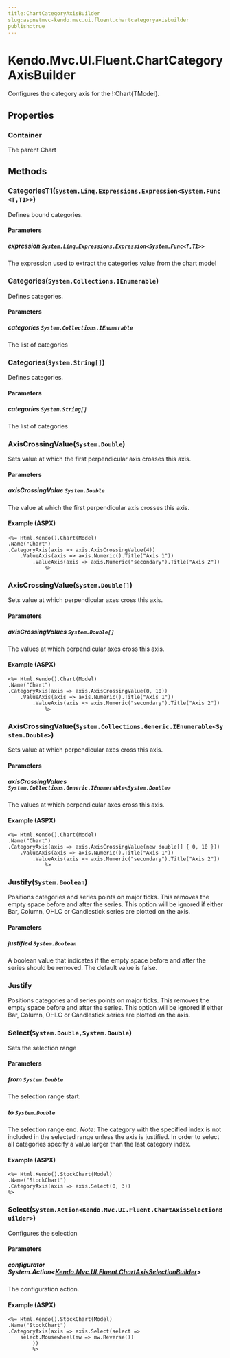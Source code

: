 ```yaml
---
title:ChartCategoryAxisBuilder
slug:aspnetmvc-kendo.mvc.ui.fluent.chartcategoryaxisbuilder
publish:true
---
```


# Kendo.Mvc.UI.Fluent.ChartCategoryAxisBuilder
Configures the category axis for the !:Chart{TModel}.


## Properties
### Container
The parent Chart



## Methods

### CategoriesT1(`System.Linq.Expressions.Expression<System.Func<T,T1>>`)
Defines bound categories.


#### Parameters

##### expression `System.Linq.Expressions.Expression<System.Func<T,T1>>`
The expression used to extract the categories value from the chart model





### Categories(`System.Collections.IEnumerable`)
Defines categories.


#### Parameters

##### categories `System.Collections.IEnumerable`
The list of categories





### Categories(`System.String[]`)
Defines categories.


#### Parameters

##### categories `System.String[]`
The list of categories





### AxisCrossingValue(`System.Double`)
Sets value at which the first perpendicular axis crosses this axis.


#### Parameters

##### axisCrossingValue `System.Double`
The value at which the first perpendicular axis crosses this axis.




#### Example (ASPX)
    <%= Html.Kendo().Chart(Model)
    .Name("Chart")
    .CategoryAxis(axis => axis.AxisCrossingValue(4))
        .ValueAxis(axis => axis.Numeric().Title("Axis 1"))
            .ValueAxis(axis => axis.Numeric("secondary").Title("Axis 2"))
                %>


### AxisCrossingValue(`System.Double[]`)
Sets value at which perpendicular axes cross this axis.


#### Parameters

##### axisCrossingValues `System.Double[]`
The values at which perpendicular axes cross this axis.




#### Example (ASPX)
    <%= Html.Kendo().Chart(Model)
    .Name("Chart")
    .CategoryAxis(axis => axis.AxisCrossingValue(0, 10))
        .ValueAxis(axis => axis.Numeric().Title("Axis 1"))
            .ValueAxis(axis => axis.Numeric("secondary").Title("Axis 2"))
                %>


### AxisCrossingValue(`System.Collections.Generic.IEnumerable<System.Double>`)
Sets value at which perpendicular axes cross this axis.


#### Parameters

##### axisCrossingValues `System.Collections.Generic.IEnumerable<System.Double>`
The values at which perpendicular axes cross this axis.




#### Example (ASPX)
    <%= Html.Kendo().Chart(Model)
    .Name("Chart")
    .CategoryAxis(axis => axis.AxisCrossingValue(new double[] { 0, 10 }))
        .ValueAxis(axis => axis.Numeric().Title("Axis 1"))
            .ValueAxis(axis => axis.Numeric("secondary").Title("Axis 2"))
                %>


### Justify(`System.Boolean`)
Positions categories and series points on major ticks. This removes the empty space before and after the series.
            This option will be ignored if either Bar, Column, OHLC or Candlestick series are plotted on the axis.


#### Parameters

##### justified `System.Boolean`
A boolean value that indicates if the empty space before and after the series should be removed.
            The default value is false.





### Justify
Positions categories and series points on major ticks. This removes the empty space before and after the series.
            This option will be ignored if either Bar, Column, OHLC or Candlestick series are plotted on the axis.





### Select(`System.Double,System.Double`)
Sets the selection range


#### Parameters

##### from `System.Double`
The selection range start.

##### to `System.Double`
The selection range end.
            *Note*: The category with the specified index is not included in the selected range
            unless the axis is justified. In order to select all categories specify
            a value larger than the last category index.




#### Example (ASPX)
    <%= Html.Kendo().StockChart(Model)
    .Name("StockChart")
    .CategoryAxis(axis => axis.Select(0, 3))
    %>


### Select(`System.Action<Kendo.Mvc.UI.Fluent.ChartAxisSelectionBuilder>`)
Configures the selection


#### Parameters

##### configurator System.Action<[Kendo.Mvc.UI.Fluent.ChartAxisSelectionBuilder](/api/wrappers/aspnet-mvc/Kendo.Mvc.UI.Fluent/ChartAxisSelectionBuilder)>
The configuration action.




#### Example (ASPX)
    <%= Html.Kendo().StockChart(Model)
    .Name("StockChart")
    .CategoryAxis(axis => axis.Select(select =>
        select.Mousewheel(mw => mw.Reverse())
            ))
            %>



